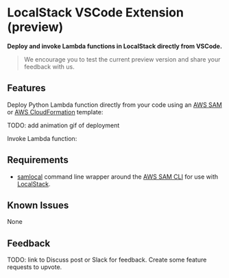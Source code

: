 # LocalStack VSCode Extension (preview)

**Deploy and invoke Lambda functions in LocalStack directly from VSCode.**

> We encourage you to test the current preview version and share your feedback with us.

## Features

Deploy Python Lambda function directly from your code using an [AWS SAM](https://github.com/aws/serverless-application-model) or [AWS CloudFormation](https://aws.amazon.com/cloudformation/resources/templates/) template:

TODO: add animation gif of deployment
<!-- [Python Lambda function deployment](docs/deploy-lambda.gif) -->

Invoke Lambda function:
<!-- [Python Lambda function deployment](docs/invoke-lambda.gif) -->

## Requirements

* [samlocal](https://github.com/localstack/aws-sam-cli-local) command line wrapper around the [AWS SAM CLI](https://github.com/aws/aws-sam-cli) for use with [LocalStack](https://github.com/localstack/localstack).

## Known Issues

None

## Feedback

TODO: link to Discuss post or Slack for feedback. Create some feature requests to upvote.
